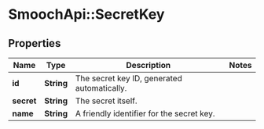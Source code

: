 # SmoochApi::SecretKey

## Properties
Name | Type | Description | Notes
------------ | ------------- | ------------- | -------------
**id** | **String** | The secret key ID, generated automatically. | 
**secret** | **String** | The secret itself. | 
**name** | **String** | A friendly identifier for the secret key. | 


